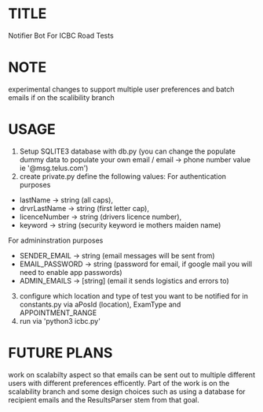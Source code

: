 # TITLE
Notifier Bot For ICBC Road Tests

# NOTE
experimental changes to support multiple user preferences and batch emails if on the scalibility branch

# USAGE
1) Setup SQLITE3 database with db.py (you can change the populate dummy data to populate your own email / email -> phone number value ie '<number>@msg.telus.com')
2) create private.py
define the following values:
For authentication purposes
- lastName -> string (all caps),
- drvrLastName -> string (first letter cap),
- licenceNumber -> string (drivers licence number), 
- keyword -> string (security keyword ie mothers maiden name)

For admininstration purposes
- SENDER_EMAIL -> string (email messages will be sent from)
- EMAIL_PASSWORD -> string (password for email, if google mail you will need to enable app passwords)
- ADMIN_EMAILS -> [string] (email it sends logistics and errors to)

3) configure which location and type of test you want to be notified for in constants.py via aPosId (location), ExamType and APPOINTMENT_RANGE
4) run via 'python3 icbc.py'
  
  
# FUTURE PLANS
work on scalabilty aspect so that emails can be sent out to multiple different users with different preferences efficently. Part of the work is on the scalability branch and some design choices such as using a database for recipient emails and the ResultsParser stem from that goal.
